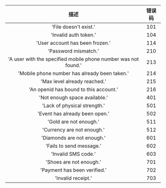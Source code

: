 |描述|错误码|
|:---:|:---:|
|'File doesn't exist.'|101|
|'Invalid auth token.'|104|
|'User account has been frozen.'|114|
|'Password mismatch.'|210|
|'A user with the specified mobile phone number was not found.'|213|
|'Mobile phone number has already been taken.'|214|
|'Max level already reached.'|215|
|'An openid has bound to this account.'|216|
|'Not enough space available.'|401|
|'Lack of physical strength.'|501|
|'Event has already been open.'|502|
|'Gold are not enough.'|511|
|'Currency are not enough.'|512|
|'Diamonds are not enough.'|601|
|'Fails to send message.'|602|
|'Invalid SMS code.'|603|
|'Shoes are not enough.'|701|
|'Payment has been verified.'|702|
|'Invalid receipt.'|703|
